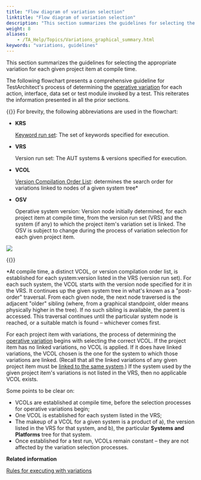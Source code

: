 ```yaml
--- 
title: "Flow diagram of variation selection"
linktitle: "Flow diagram of variation selection"
description: "This section summarizes the guidelines for selecting the appropriate variation for each given project item at compile time."
weight: 8
aliases: 
    - /TA_Help/Topics/Variations_graphical_summary.html
keywords: "variations, guidelines"
---
```


This section summarizes the guidelines for selecting the appropriate variation for each given project item at compile time.

The following flowchart presents a comprehensive guideline for TestArchitect's process of determining the [operative variation](/user-guide/support/glossary-of-terms/operative-variation) for each action, interface, data set or test module invoked by a test. This reiterates the information presented in all the prior sections.

{{<note>}} For brevity, the following abbreviations are used in the flowchart:

-   **KRS**

    [Keyword run set](/user-guide/support/glossary-of-terms/keyword-run-set): The set of keywords specified for execution.

-   **VRS**

    Version run set: The AUT systems & versions specified for execution.

-   **VCOL**

    [Version Compilation Order List](/user-guide/support/glossary-of-terms/version-compilation-order-list-vcol): determines the search order for variations linked to nodes of a given system tree\*

-   **OSV**

    Operative system version: Version node initially determined, for each project item at compile time, from the version run set \(VRS\) and the system \(if any\) to which the project item's variation set is linked. The OSV is subject to change during the process of variation selection for each given project item.


![](/images/TA_Help/Images/variations_flowchart_20160111.png)

{{<note>}}

\*At compile time, a distinct VCOL, or version compilation order list, is established for each system:version listed in the VRS \(version run set\). For each such system, the VCOL starts with the version node specified for it in the VRS. It continues up the given system tree in what's known as a "post-order" traversal. From each given node, the next node traversed is the adjacent "older" sibling \(where, from a graphical standpoint, older means physically higher in the tree\). If no such sibling is available, the parent is accessed. This traversal continues until the particular system node is reached, or a suitable match is found – whichever comes first.

For each project item with variations, the process of determining the [operative variation](/user-guide/support/glossary-of-terms/operative-variation) begins with selecting the correct VCOL. If the project item has no linked variations, no VCOL is applied. If it does have linked variations, the VCOL chosen is the one for the system to which those variations are linked. \(Recall that all the linked variations of any given project item must be [linked to the same system](/user-guide/variations/rules-for-creating-variations/linking-to-one-system).\) If the system used by the given project item's variations is not listed in the VRS, then no applicable VCOL exists.

Some points to be clear on:

-   VCOLs are established at compile time, before the selection processes for operative variations begin;
-   One VCOL is established for each system listed in the VRS;
-   The makeup of a VCOL for a given system is a product of a\), the version listed in the VRS for that system, and b\), the particular **Systems and Platforms** tree for that system.
-   Once established for a test run, VCOLs remain constant – they are not affected by the variation selection processes.



**Related information**  


[Rules for executing with variations](/user-guide/variations/rules-for-executing-with-variations/)
